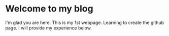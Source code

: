 # Welcome to my blog

I'm glad you are here. This is my 1st webpage.
Learning to create the github page.
I will provide my experience below.

